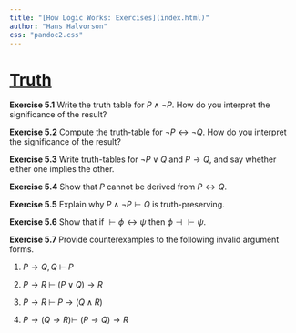 ```yaml
---
title: "[How Logic Works: Exercises](index.html)"
author: "Hans Halvorson"
css: "pandoc2.css"
---
```


# [Truth](truth.html)

**Exercise 5.1** Write the truth table for $P\wedge\neg P$.  How do
you interpret the significance of the result?

**Exercise 5.2** Compute the truth-table for $\neg P\leftrightarrow
\neg Q$.  How do you interpret the significance of the result?

**Exercise 5.3** Write truth-tables for $\neg P\vee Q$ and $P\to Q$,
and say whether either one implies the other.
   
**Exercise 5.4** Show that $P$ cannot be derived from $P\leftrightarrow Q$. 

**Exercise 5.5** Explain why $P\wedge\neg P\vdash Q$ is
truth-preserving.

**Exercise 5.6** Show that if $\vdash\phi\leftrightarrow \psi$ then
$\phi\dashv\vdash\psi$.

**Exercise 5.7** Provide counterexamples to the following invalid
argument forms.

1. $P\to Q,Q\:\vdash\: P$

2. $P\to R\:\vdash\: (P\vee Q)\to R$

3. $P\to R\:\vdash\: P\to (Q\wedge R)$

4. $P\to (Q\to R)\vdash\: (P\to Q)\to R$
